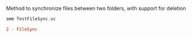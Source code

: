 Method to synchronize files between two folders, with support for deletion

```bash
amm TestFileSync.sc
```

```diff
2 - FileSync
```